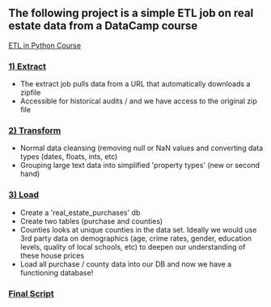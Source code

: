 ## The following project is a simple ETL job on real estate data from a DataCamp course

[ETL in Python Course](https://campus.datacamp.com/courses/etl-in-python/explore-the-data-and-requirements?ex=1 "DataCamp Course")

### [1) Extract](https://github.com/childmike22/DataEngineering/blob/main/ETL%20Projects/RealEstateData/python/extract.py)
  - The extract job pulls data from a URL that automatically downloads a zipfile
  - Accessible for historical audits / and we have access to the original zip file

### [2) Transform](https://github.com/childmike22/DataEngineering/blob/main/ETL%20Projects/RealEstateData/python/transform.py)
  - Normal data cleansing (removing null or NaN values and converting data types (dates, floats, ints, etc)
  - Grouping large text data into simplified 'property types' (new or second hand)

### [3) Load](https://github.com/childmike22/DataEngineering/blob/main/ETL%20Projects/RealEstateData/python/load.py)
  - Create a 'real_estate_purchases' db
  - Create two tables (purchase and counties)
  - Counties looks at unique counties in the data set. Ideally we would use 3rd party data on demographics (age, crime rates, gender, education levels, quality of local schools, etc) to deepen our understanding of these house prices
  - Load all purchase / county data into our DB and now we have a functioning database!

### [Final Script](https://github.com/childmike22/DataEngineering/blob/main/ETL%20Projects/RealEstateData/python/main.py)
